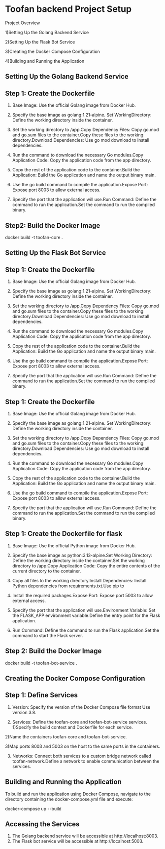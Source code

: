
# Toofan backend Project Setup 

Project Overview

1)Setting Up the Golang Backend Service

2)Setting Up the Flask Bot Service


3)Creating the Docker Compose Configuration

4)Building and Running the Application






## Setting Up the Golang Backend Service

## Step 1: Create the Dockerfile

1) Base Image: Use the official Golang image from Docker Hub.

2) Specify the base image as golang:1.21-alpine.
Set WorkingDirectory: Define the working directory inside the container.

3) Set the working directory to /app.Copy Dependency Files: Copy go.mod and go.sum files to the container.Copy these files to the working directory.Download Dependencies: Use go mod download to install dependencies.

4) Run the command to download the necessary Go modules.Copy Application Code: Copy the application code from the app directory.

5) Copy the rest of the application code to the container.Build the Application: Build the Go application and name the output binary main.

6) Use the go build command to compile the application.Expose Port: Expose port 8003 to allow external access.

7) Specify the port that the application will use.Run Command: Define the command to run the application.Set the command to run the compiled binary.

## Step2: Build the Docker Image
docker build -t toofan-core .

## Setting Up the Flask Bot Service
## Step 1: Create the Dockerfile

1) Base Image: Use the official Golang image from Docker Hub.

2) Specify the base image as golang:1.21-alpine.
Set WorkingDirectory: Define the working directory inside the container.

3) Set the working directory to /app.Copy Dependency Files: Copy go.mod and go.sum files to the container.Copy these files to the working directory.Download Dependencies: Use go mod download to install dependencies.

4) Run the command to download the necessary Go modules.Copy Application Code: Copy the application code from the app directory.

5) Copy the rest of the application code to the container.Build the Application: Build the Go application and name the output binary main.

6) Use the go build command to compile the application.Expose Port: Expose port 8003 to allow external access.

7) Specify the port that the application will use.Run Command: Define the command to run the application.Set the command to run the compiled binary.

## Step 1: Create the Dockerfile

1) Base Image: Use the official Golang image from Docker Hub.

2) Specify the base image as golang:1.21-alpine.
Set WorkingDirectory: Define the working directory inside the container.

3) Set the working directory to /app.Copy Dependency Files: Copy go.mod and go.sum files to the container.Copy these files to the working directory.Download Dependencies: Use go mod download to install dependencies.

4) Run the command to download the necessary Go modules.Copy Application Code: Copy the application code from the app directory.

5) Copy the rest of the application code to the container.Build the Application: Build the Go application and name the output binary main.

6) Use the go build command to compile the application.Expose Port: Expose port 8003 to allow external access.

7) Specify the port that the application will use.Run Command: Define the command to run the application.Set the command to run the compiled binary.

## Step 1: Create the Dockerfile for flask
1) Base Image: Use the official Python image from Docker Hub.

2) Specify the base image as python:3.13-alpine.Set Working Directory: Define the working directory inside the container.Set the working directory to /app.Copy Application Code: Copy the entire contents of the current directory to the container.

3) Copy all files to the working directory.Install Dependencies: Install Python dependencies from requirements.txt.Use pip to 

4) Install the required packages.Expose Port: Expose port 5003 to allow external access.

5) Specify the port that the application will use.Environment Variable: Set the FLASK_APP environment variable.Define the entry point for the Flask application.

6) Run Command: Define the command to run the Flask application.Set the command to start the Flask server.
## Step 2: Build the Docker Image
docker build -t toofan-bot-service .


## Creating the Docker Compose Configuration
## Step 1: Define Services

1) Version: Specify the version of the Docker Compose file format Use version 3.8.

2) Services: Define the toofan-core and toofan-bot-service services.
1)Specify the build context and Dockerfile for each service.

2)Name the containers toofan-core and toofan-bot-service.

3)Map ports 8003 and 5003 on the host to the same ports in the containers.

3) Networks: Connect both services to a custom bridge network called toofan-network.Define a network to enable communication between the services.
## Building and Running the Application

To build and run the application using Docker Compose, navigate to the directory containing the docker-compose.yml file and execute:

docker-compose up --build
## Accessing the Services
1) The Golang backend service will be accessible at http://localhost:8003.
2) The Flask bot service will be accessible at http://localhost:5003.
